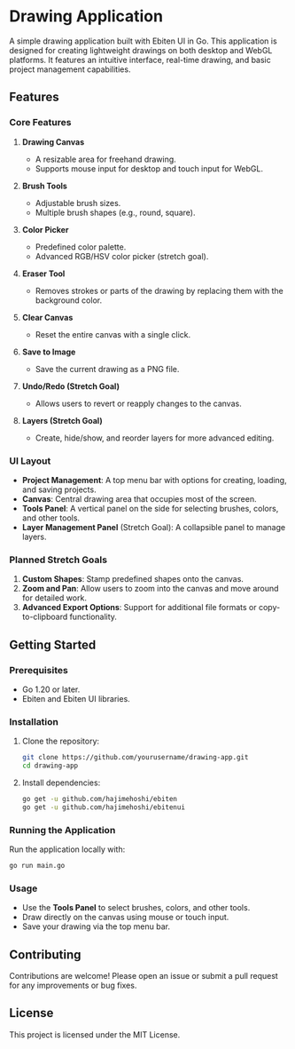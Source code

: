 # Drawing Application

A simple drawing application built with Ebiten UI in Go. This application is designed for creating lightweight drawings on both desktop and WebGL platforms. It features an intuitive interface, real-time drawing, and basic project management capabilities.

## Features

### Core Features
1. **Drawing Canvas**
   - A resizable area for freehand drawing.
   - Supports mouse input for desktop and touch input for WebGL.

2. **Brush Tools**
   - Adjustable brush sizes.
   - Multiple brush shapes (e.g., round, square).

3. **Color Picker**
   - Predefined color palette.
   - Advanced RGB/HSV color picker (stretch goal).

4. **Eraser Tool**
   - Removes strokes or parts of the drawing by replacing them with the background color.

5. **Clear Canvas**
   - Reset the entire canvas with a single click.

6. **Save to Image**
   - Save the current drawing as a PNG file.

7. **Undo/Redo (Stretch Goal)**
   - Allows users to revert or reapply changes to the canvas.

8. **Layers (Stretch Goal)**
   - Create, hide/show, and reorder layers for more advanced editing.

### UI Layout
- **Project Management**: A top menu bar with options for creating, loading, and saving projects.
- **Canvas**: Central drawing area that occupies most of the screen.
- **Tools Panel**: A vertical panel on the side for selecting brushes, colors, and other tools.
- **Layer Management Panel** (Stretch Goal): A collapsible panel to manage layers.

### Planned Stretch Goals
1. **Custom Shapes**: Stamp predefined shapes onto the canvas.
2. **Zoom and Pan**: Allow users to zoom into the canvas and move around for detailed work.
3. **Advanced Export Options**: Support for additional file formats or copy-to-clipboard functionality.

## Getting Started

### Prerequisites
- Go 1.20 or later.
- Ebiten and Ebiten UI libraries.

### Installation
1. Clone the repository:
   ```bash
   git clone https://github.com/yourusername/drawing-app.git
   cd drawing-app
   ```
2. Install dependencies:
   ```bash
   go get -u github.com/hajimehoshi/ebiten
   go get -u github.com/hajimehoshi/ebitenui
   ```

### Running the Application
Run the application locally with:
```bash
go run main.go
```

### Usage
- Use the **Tools Panel** to select brushes, colors, and other tools.
- Draw directly on the canvas using mouse or touch input.
- Save your drawing via the top menu bar.

## Contributing
Contributions are welcome! Please open an issue or submit a pull request for any improvements or bug fixes.

## License
This project is licensed under the MIT License.
